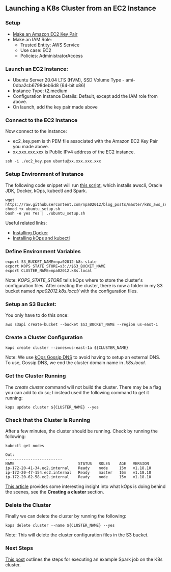 ## Launching a K8s Cluster from an EC2 Instance

### Setup

* [Make an Amazon EC2 Key Pair](https://docs.aws.amazon.com/cli/latest/userguide/cli-services-ec2-keypairs.html#displaying-a-key-pair)
* Make an IAM Role:
	* Trusted Entity: AWS Service
	* Use case: EC2
	* Policies: AdministratorAccess


### Launch an EC2 Instance:

* Ubuntu Server 20.04 LTS (HVM), SSD Volume Type - ami-0dba2cb6798deb6d8 (64-bit x86)
* Instance Type: t2.medium
* Configuration Instance Details: Default, except add the IAM role from above.
* On launch, add the key pair made above

### Connect to the EC2 Instance
Now connect to the instance:  

* ec2_key.pem is th PEM file associated with the Amazon EC2 Key Pair you made above.
* xx.xxx.xxx.xxx is Public IPv4 address of the EC2 instance. 

```
ssh -i ./ec2_key.pem ubuntu@xx.xxx.xxx.xxx
```

### Setup Environment of Instance

The following code snippet will run [this script](https://github.com/npa02012/blog_posts/blob/master/k8s_aws_setup/resources/ubuntu_setup.sh), which installs awscli, Oracle JDK, Docker, kOps, kubectl and Spark.

```
wget https://raw.githubusercontent.com/npa02012/blog_posts/master/k8s_aws_setup/resources/ubuntu_setup.sh
chmod +x ubuntu_setup.sh
bash -e yes Yes | ./ubuntu_setup.sh
```

Useful related links:  

* [Installing Docker](https://docs.docker.com/engine/install/ubuntu/)  
* [Installing kOps and kubectl](https://github.com/kubernetes/kops/blob/master/docs/install.md)

### Define Environment Variables

```shell
export S3_BUCKET_NAME=npa02012-k8s-state
export KOPS_STATE_STORE=s3://$S3_BUCKET_NAME
export CLUSTER_NAME=npa02012.k8s.local
```
Note: *KOPS\_STATE\_STORE* tells kOps where to store the cluster's configuration files. After creating the cluster, there is now a folder in my S3 bucket named *npa02012.k8s.local/* with the configuration files.

### Setup an S3 Bucket:
You only have to do this once:

```shell
aws s3api create-bucket --bucket $S3_BUCKET_NAME --region us-east-1
```

### Create a Cluster Configuration

```shell
kops create cluster --zones=us-east-1a ${CLUSTER_NAME}
```

Note: We use [kOps Gossip DNS](https://github.com/kubernetes/kops/blob/master/docs/gossip.md) to avoid having to setup an external DNS. To use, Gossip DNS, we end the cluster domain name in *.k8s.local*.  


### Get the Cluster Running

The *create cluster* command will not build the cluster. There may be a flag you can add to do so; I instead used the following command to get it running:

```shell
kops update cluster ${CLUSTER_NAME} --yes
```

### Check that the Cluster is Running

After a few minutes, the cluster should be running. Check by running the following:


```shell
kubectl get nodes

Out:
-------------------------
NAME                            STATUS   ROLES    AGE   VERSION
ip-172-20-41-34.ec2.internal    Ready    node     15m   v1.18.10
ip-172-20-47-154.ec2.internal   Ready    master   16m   v1.18.10
ip-172-20-62-58.ec2.internal    Ready    node     15m   v1.18.10
```  

[This article](https://brunocalza.me/2017/03/14/getting-started-with-kubernetes-on-aws/) provides some interesting insight into what kOps is doing behind the scenes, see the **Creating a cluster** section.

### Delete the Cluster

Finally we can delete the cluster by running the following:  

```shell
kops delete cluster --name ${CLUSTER_NAME} --yes
```

Note: This will delete the cluster configuration files in the S3 bucket.


### Next Steps

[This post](https://github.com/npa02012/blog_posts/tree/master/spark_on_k8s) outlines the steps for executing an example Spark job on the K8s cluster.